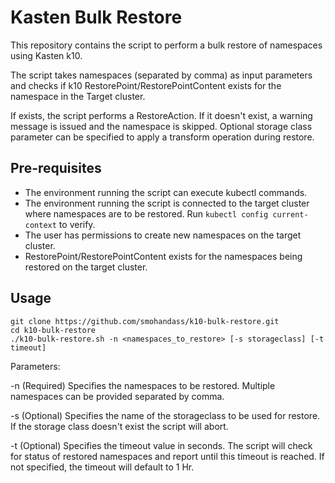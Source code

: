 # Kasten Bulk Restore

This repository contains the script to perform a bulk restore of namespaces using Kasten k10.

The script takes namespaces (separated by comma) as input parameters and checks if k10 RestorePoint/RestorePointContent exists for the namespace in the Target cluster. 

If exists, the script performs a RestoreAction. If it doesn't exist, a warning message is issued and the namespace is skipped. Optional storage class parameter can be specified to apply a transform operation during restore. 


## Pre-requisites

* The environment running the script can execute kubectl commands.
* The environment running the script is connected to the target cluster where namespaces are to be restored. Run `kubectl config current-context` to verify.
* The user has permissions to create new namespaces on the target cluster. 
* RestorePoint/RestorePointContent exists for the namespaces being restored on the target cluster.


## Usage

```
git clone https://github.com/smohandass/k10-bulk-restore.git
cd k10-bulk-restore
./k10-bulk-restore.sh -n <namespaces_to_restore> [-s storageclass] [-t timeout]
```

Parameters:

-n (Required) Specifies the namespaces to be restored. Multiple namespaces can be provided separated by comma.

-s (Optional) Specifies the name of the storageclass to be used for restore. If the storage class doesn't exist the script will abort.

-t (Optional) Specifies the timeout value in seconds. The script will check for status of restored namespaces and report until this timeout is reached. If not specified, the timeout will default to 1 Hr.

